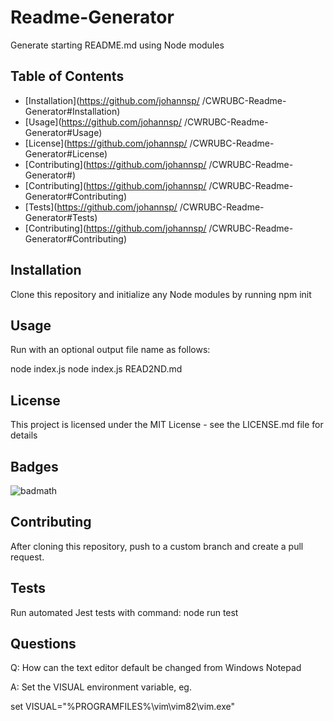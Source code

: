 # Readme-Generator


Generate starting README.md using Node modules


## Table of Contents
- [Installation](https://github.com/johannsp/
/CWRUBC-Readme-Generator#Installation) 
- [Usage](https://github.com/johannsp/
/CWRUBC-Readme-Generator#Usage) 
- [License](https://github.com/johannsp/
/CWRUBC-Readme-Generator#License) 
- [Contributing](https://github.com/johannsp/
/CWRUBC-Readme-Generator#) 
- [Contributing](https://github.com/johannsp/
/CWRUBC-Readme-Generator#Contributing) 
- [Tests](https://github.com/johannsp/
/CWRUBC-Readme-Generator#Tests) 
- [Contributing](https://github.com/johannsp/
/CWRUBC-Readme-Generator#Contributing) 

## Installation

Clone this repository and initialize any Node modules by running
  npm init

## Usage

Run with an optional output file name as follows:
  
  node index.js
  node index.js READ2ND.md


## License

This project is licensed under the MIT License -
see the LICENSE.md file for details

## Badges

![badmath](https://img.shields.io/github/languages/top/nielsenjared/badmath)

## Contributing

After cloning this repository, push to a custom branch and create a pull request.

## Tests

Run automated Jest tests with command:
  node run test

## Questions

Q: How can the text editor default be changed from Windows Notepad

A: Set the VISUAL environment variable, eg.

  set VISUAL="%PROGRAMFILES%\vim\vim82\vim.exe"

